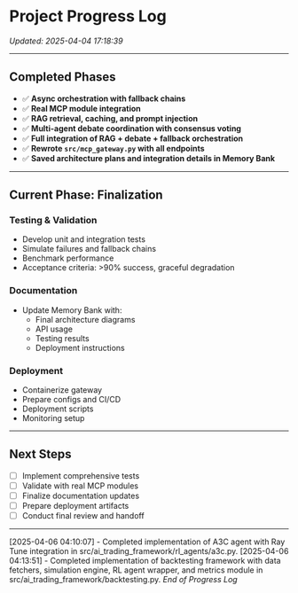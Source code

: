 # Project Progress Log

*Updated: 2025-04-04 17:18:39*

---

## Completed Phases

- ✅ **Async orchestration with fallback chains**
- ✅ **Real MCP module integration**
- ✅ **RAG retrieval, caching, and prompt injection**
- ✅ **Multi-agent debate coordination with consensus voting**
- ✅ **Full integration of RAG + debate + fallback orchestration**
- ✅ **Rewrote `src/mcp_gateway.py` with all endpoints**
- ✅ **Saved architecture plans and integration details in Memory Bank**

---

## Current Phase: Finalization

### Testing & Validation
- Develop unit and integration tests
- Simulate failures and fallback chains
- Benchmark performance
- Acceptance criteria: >90% success, graceful degradation

### Documentation
- Update Memory Bank with:
  - Final architecture diagrams
  - API usage
  - Testing results
  - Deployment instructions

### Deployment
- Containerize gateway
- Prepare configs and CI/CD
- Deployment scripts
- Monitoring setup

---

## Next Steps

- [ ] Implement comprehensive tests
- [ ] Validate with real MCP modules
- [ ] Finalize documentation updates
- [ ] Prepare deployment artifacts
- [ ] Conduct final review and handoff

---

[2025-04-06 04:10:07] - Completed implementation of A3C agent with Ray Tune integration in src/ai_trading_framework/rl_agents/a3c.py.
[2025-04-06 04:13:51] - Completed implementation of backtesting framework with data fetchers, simulation engine, RL agent wrapper, and metrics module in src/ai_trading_framework/backtesting.py.
*End of Progress Log*